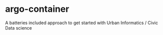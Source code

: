 # argo-container
A batteries included approach to get started with Urban Informatics / Civic Data science
